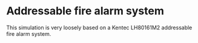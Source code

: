 # Addressable fire alarm system

This simulation is very loosely based on a Kentec LH80161M2 addressable fire
alarm system.